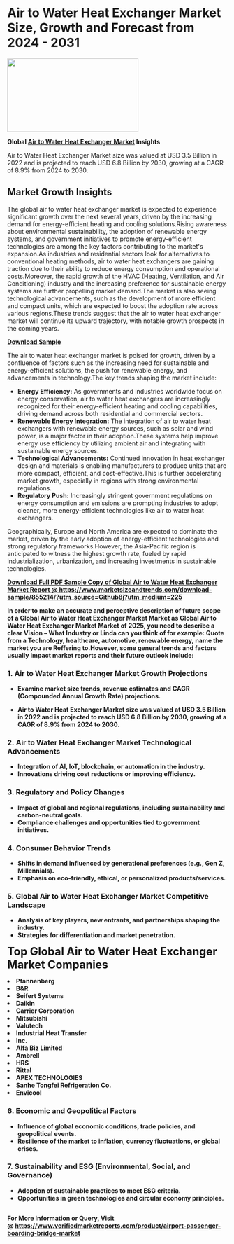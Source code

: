 <H1>Air to Water Heat Exchanger Market Size, Growth and Forecast from 2024 - 2031</H1><img class="aligncenter size-medium wp-image-584254" src="https://thirdeyenews.in/wp-content/uploads/2024/09/Global-Market-Research-300x168.jpeg" alt="" width="300" height="168" /><p><strong>Global&nbsp;<a href="https://www.marketsizeandtrends.com/download-sample/855214/?utm_source=Github8j?utm_medium=225">Air to Water Heat Exchanger Market</a> Insights</strong></p><p>Air to Water Heat Exchanger Market size was valued at USD 3.5 Billion in 2022 and is projected to reach USD 6.8 Billion by 2030, growing at a CAGR of 8.9% from 2024 to 2030.</p><p><h2>Market Growth Insights</h2> <p>The global air to water heat exchanger market is expected to experience significant growth over the next several years, driven by the increasing demand for energy-efficient heating and cooling solutions.Rising awareness about environmental sustainability, the adoption of renewable energy systems, and government initiatives to promote energy-efficient technologies are among the key factors contributing to the market's expansion.As industries and residential sectors look for alternatives to conventional heating methods, air to water heat exchangers are gaining traction due to their ability to reduce energy consumption and operational costs.Moreover, the rapid growth of the HVAC (Heating, Ventilation, and Air Conditioning) industry and the increasing preference for sustainable energy systems are further propelling market demand.The market is also seeing technological advancements, such as the development of more efficient and compact units, which are expected to boost the adoption rate across various regions.These trends suggest that the air to water heat exchanger market will continue its upward trajectory, with notable growth prospects in the coming years.</p> <p><strong><a href="#">Download Sample</a></strong></p> <p>The air to water heat exchanger market is poised for growth, driven by a confluence of factors such as the increasing need for sustainable and energy-efficient solutions, the push for renewable energy, and advancements in technology.The key trends shaping the market include: <ul> <li><strong>Energy Efficiency:</strong> As governments and industries worldwide focus on energy conservation, air to water heat exchangers are increasingly recognized for their energy-efficient heating and cooling capabilities, driving demand across both residential and commercial sectors.</li> <li><strong>Renewable Energy Integration:</strong> The integration of air to water heat exchangers with renewable energy sources, such as solar and wind power, is a major factor in their adoption.These systems help improve energy use efficiency by utilizing ambient air and integrating with sustainable energy sources.</li> <li><strong>Technological Advancements:</strong> Continued innovation in heat exchanger design and materials is enabling manufacturers to produce units that are more compact, efficient, and cost-effective.This is further accelerating market growth, especially in regions with strong environmental regulations.</li> <li><strong>Regulatory Push:</strong> Increasingly stringent government regulations on energy consumption and emissions are prompting industries to adopt cleaner, more energy-efficient technologies like air to water heat exchangers.</li> </ul> <p>Geographically, Europe and North America are expected to dominate the market, driven by the early adoption of energy-efficient technologies and strong regulatory frameworks.However, the Asia-Pacific region is anticipated to witness the highest growth rate, fueled by rapid industrialization, urbanization, and increasing investments in sustainable technologies.</p> <p><strong><a href="#"></p><p><span class=""><strong>Download Full PDF Sample Copy of Global Air to Water Heat Exchanger Market Report</strong> @ <a href="https://www.marketsizeandtrends.com/download-sample/855214/?utm_source=Github8j?utm_medium=225" target="_blank">https://www.marketsizeandtrends.com/download-sample/855214/?utm_source=Github8j?utm_medium=225</a></span></p><p>In order to make an accurate and perceptive description of future scope of a Global&nbsp;Air to Water Heat Exchanger Market Market as Global&nbsp;Air to Water Heat Exchanger Market Market of 2025, you need to describe a clear Vision &ndash; What Industry or Linda can you think of for example: Quote from a Technology, healthcare, automotive, renewable energy, name the market you are Reffering to.However, some general trends and factors usually impact market reports and their future outlook include:</p><h3>1.&nbsp;<strong>Air to Water Heat Exchanger Market Growth Projections</strong></h3><ul><li>Examine market size trends, revenue estimates and CAGR (Compounded Annual Growth Rate) projections.</li><li><p>Air to Water Heat Exchanger Market size was valued at USD 3.5 Billion in 2022 and is projected to reach USD 6.8 Billion by 2030, growing at a CAGR of 8.9% from 2024 to 2030.</p></li></ul><h3>2.&nbsp;<strong>Air to Water Heat Exchanger Market Technological Advancements</strong></h3><ul><li>Integration of AI, IoT, blockchain, or automation in the industry.</li><li>Innovations driving cost reductions or improving efficiency.</li></ul><h3>3.&nbsp;<strong>Regulatory and Policy Changes</strong></h3><ul><li>Impact of global and regional regulations, including sustainability and carbon-neutral goals.</li><li>Compliance challenges and opportunities tied to government initiatives.</li></ul><h3>4.&nbsp;<strong>Consumer Behavior Trends</strong></h3><ul><li>Shifts in demand influenced by generational preferences (e.g., Gen Z, Millennials).</li><li>Emphasis on eco-friendly, ethical, or personalized products/services.</li></ul><h3>5.&nbsp;<strong>Global Air to Water Heat Exchanger Market Competitive Landscape</strong></h3><ul><li>Analysis of key players, new entrants, and partnerships shaping the industry.</li><li>Strategies for differentiation and market penetration.</li></ul><p data-pm-slice="1 1 []"><span style="color: inherit; font-family: inherit; font-size: 25px;">Top Global Air to Water Heat Exchanger Market Companies</span></p><div class="" data-test-id=""><p><li>Pfannenberg</li><li> B&R</li><li> Seifert Systems</li><li> Daikin</li><li> Carrier Corporation</li><li> Mitsubishi</li><li> Valutech</li><li> Industrial Heat Transfer</li><li> Inc.</li><li> Alfa Biz Limited</li><li> Ambrell</li><li> HRS</li><li> Rittal</li><li> APEX TECHNOLOGIES</li><li> Sanhe Tongfei Refrigeration Co.</li><li> Envicool</li></p></div><h3>6.&nbsp;<strong>Economic and Geopolitical Factors</strong></h3><ul><li>Influence of global economic conditions, trade policies, and geopolitical events.</li><li>Resilience of the market to inflation, currency fluctuations, or global crises.</li></ul><h3>7.&nbsp;<strong>Sustainability and ESG (Environmental, Social, and Governance)</strong></h3><ul><li>Adoption of sustainable practices to meet ESG criteria.</li><li>Opportunities in green technologies and circular economy principles.</li></ul><h2><strong style="font-size: 14px;">For More Information or Query, Visit @&nbsp;</strong><a style="background-color: #ffffff; font-size: 14px;" href="https://www.marketsizeandtrends.com/report/air-to-water-heat-exchanger-market/" target="_blank">https://www.verifiedmarketreports.com/product/airport-passenger-boarding-bridge-market</a></h2>
